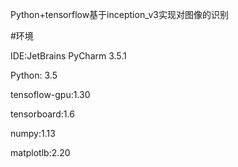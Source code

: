 Python+tensorflow基于inception_v3实现对图像的识别

#环境

IDE:JetBrains PyCharm 3.5.1

Python: 3.5

tensoflow-gpu:1.30

tensorboard:1.6

numpy:1.13

matplotlb:2.20


